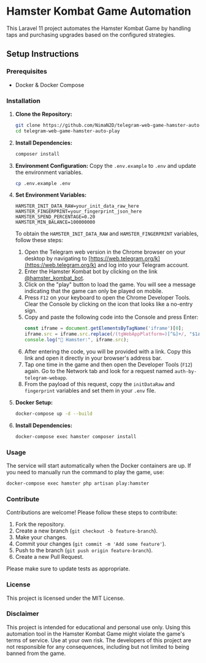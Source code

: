 # Hamster Kombat Game Automation

This Laravel 11 project automates the Hamster Kombat Game by handling taps and purchasing upgrades based on the configured strategies.

## Setup Instructions

### Prerequisites

- Docker & Docker Compose

### Installation

1. **Clone the Repository:**
    ```bash
    git clone https://github.com/NimaN2D/telegram-web-game-hamster-auto-play.git
    cd telegram-web-game-hamster-auto-play
    ```

2. **Install Dependencies:**
    ```bash
    composer install
    ```

3. **Environment Configuration:**
   Copy the `.env.example` to `.env` and update the environment variables.
    ```bash
    cp .env.example .env
    ```

4. **Set Environment Variables:**
    ```dotenv
    HAMSTER_INIT_DATA_RAW=your_init_data_raw_here
    HAMSTER_FINGERPRINT=your_fingerprint_json_here
    HAMSTER_SPEND_PERCENTAGE=0.20
    HAMSTER_MIN_BALANCE=100000000
    ```

   To obtain the `HAMSTER_INIT_DATA_RAW` and `HAMSTER_FINGERPRINT` variables, follow these steps:

    1. Open the Telegram web version in the Chrome browser on your desktop by navigating to [https://web.telegram.org/k](https://web.telegram.org/k) and log into your Telegram account.
    2. Enter the Hamster Kombat bot by clicking on the link [@hamster_kombat_bot](https://t.me/hamster_kombat_bot).
    3. Click on the "play" button to load the game. You will see a message indicating that the game can only be played on mobile.
    4. Press `F12` on your keyboard to open the Chrome Developer Tools. Clear the Console by clicking on the icon that looks like a no-entry sign.
    5. Copy and paste the following code into the Console and press Enter:
        ```javascript
        const iframe = document.getElementsByTagName('iframe')[0];
        iframe.src = iframe.src.replace(/(tgWebAppPlatform=)[^&]+/, "$1android");
        console.log("🐹 Hamster:", iframe.src);
        ```
    6. After entering the code, you will be provided with a link. Copy this link and open it directly in your browser's address bar.
    7. Tap one time in the game and then open the Developer Tools (`F12`) again. Go to the Network tab and look for a request named `auth-by-telegram-webapp`.
    8. From the payload of this request, copy the `initDataRaw` and `fingerprint` variables and set them in your `.env` file.


5. **Docker Setup:**
    ```bash
    docker-compose up -d --build
    ```
   
6. **Install Dependencies:**
    ```bash
   docker-compose exec hamster composer install
   ```

### Usage
The service will start automatically when the Docker containers are up. If you need to manually run the command to play the game, use:

```bash
docker-compose exec hamster php artisan play:hamster
```

### Contribute
Contributions are welcome! Please follow these steps to contribute:

1. Fork the repository.
2. Create a new branch (`git checkout -b feature-branch`).
3. Make your changes.
4. Commit your changes (`git commit -m 'Add some feature'`).
5. Push to the branch (`git push origin feature-branch`).
6. Create a new Pull Request.

Please make sure to update tests as appropriate.

### License
This project is licensed under the MIT License.


### Disclaimer 
This project is intended for educational and personal use only. Using this automation tool in the Hamster Kombat Game might violate the game's terms of service. Use at your own risk. The developers of this project are not responsible for any consequences, including but not limited to being banned from the game.
